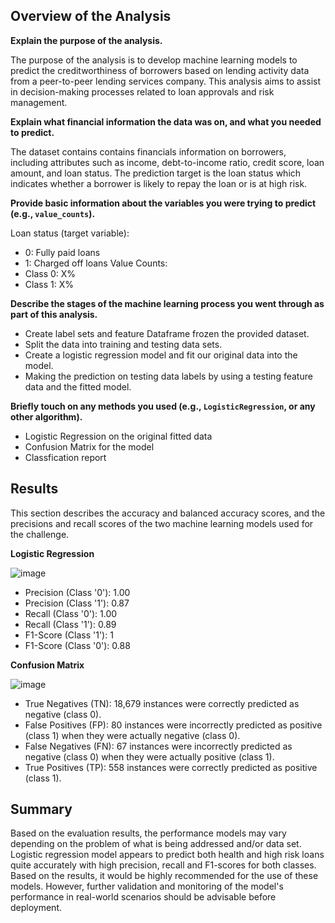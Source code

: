 ## Overview of the Analysis

**Explain the purpose of the analysis.**

The purpose of the analysis is to develop machine learning models to predict the creditworthiness of borrowers based on lending activity data from a peer-to-peer lending services company. This analysis aims to assist in decision-making processes related to loan approvals and risk management.

**Explain what financial information the data was on, and what you needed to predict.**

The dataset contains contains financials information on borrowers, including attributes such as income, debt-to-income ratio, credit score, loan amount, and loan status. The prediction target is the loan status which indicates whether a borrower is likely to repay the loan or is at high risk.

**Provide basic information about the variables you were trying to predict (e.g., `value_counts`).**

Loan status (target variable):
- 0: Fully paid loans
- 1: Charged off loans
Value Counts:
- Class 0: X%
- Class 1: X%

**Describe the stages of the machine learning process you went through as part of this analysis.**
- Create label sets and feature Dataframe frozen the provided dataset.
- Split the data into training and testing data sets.
- Create a logistic regression model and fit our original data into the model.
- Making the prediction on testing data labels by using a testing feature data and the fitted model.


**Briefly touch on any methods you used (e.g., `LogisticRegression`, or any other algorithm).**
- Logistic Regression on the original fitted data
- Confusion Matrix for the model
- Classfication report

## Results
This section describes the accuracy and balanced accuracy scores, and the precisions and recall scores of the two machine learning models used for the challenge.

**Logistic Regression**

![image](https://github.com/IMWILLAU/credit-risk-classification/assets/61693472/545ab395-54fa-40a4-9966-c6ce663a4f7f)

- Precision (Class '0'): 1.00
- Precision (Class '1'): 0.87
- Recall (Class '0'): 1.00
- Recall (Class '1'): 0.89
- F1-Score (Class '1'): 1
- F1-Score (Class '0'): 0.88

**Confusion Matrix**

![image](https://github.com/IMWILLAU/credit-risk-classification/assets/61693472/8a1a682f-2165-4022-bdd8-7c4205f9f67f)

- True Negatives (TN): 18,679 instances were correctly predicted as negative (class 0).
- False Positives (FP): 80 instances were incorrectly predicted as positive (class 1) when they were actually negative (class 0).
- False Negatives (FN): 67 instances were incorrectly predicted as negative (class 0) when they were actually positive (class 1).
- True Positives (TP): 558 instances were correctly predicted as positive (class 1).


## Summary

Based on the evaluation results, the performance models may vary depending on the problem of what is being addressed and/or data set. Logistic regression model appears to predict both health and high risk loans quite accurately with high precision, recall and F1-scores for both classes. Based on the results, it would be highly recommended for the use of these models. However, further validation and monitoring of the model's performance in real-world scenarios should be advisable before deployment.

